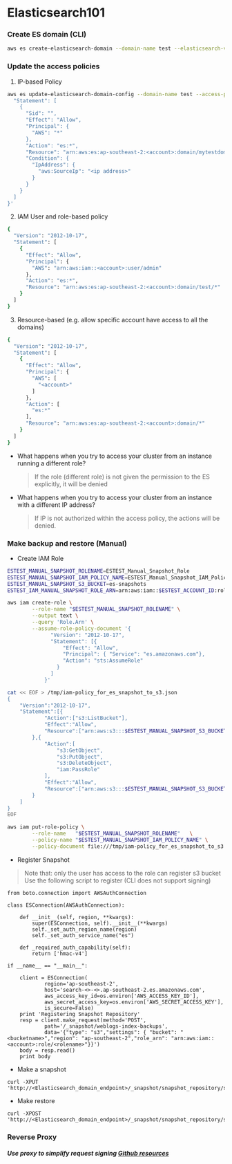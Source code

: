 # Elasticsearch101

### Create ES domain (CLI)
```bash
aws es create-elasticsearch-domain --domain-name test --elasticsearch-version 5.1 --elasticsearch-cluster-config InstanceType=m4.large.elasticsearch,InstanceCount=5 --ebs-options EBSEnabled=true,VolumeType=gp2,VolumeSize=50
```
### Update the access policies
1. IP-based Policy
```bash
aws es update-elasticsearch-domain-config --domain-name test --access-policies '{  "Version": "2012-10-17",
  "Statement": [
    {
      "Sid": "",
      "Effect": "Allow",
      "Principal": {
        "AWS": "*"
      },
      "Action": "es:*",
      "Resource": "arn:aws:es:ap-southeast-2:<account>:domain/mytestdomain/*",
      "Condition": {
        "IpAddress": {
          "aws:SourceIp": "<ip address>"
        }
      }
    }
  ]
}'

```
2. IAM User and role-based policy
```bash
{
  "Version": "2012-10-17",
  "Statement": [
    {
      "Effect": "Allow",
      "Principal": {
        "AWS": "arn:aws:iam::<account>:user/admin"
      },
      "Action": "es:*",
      "Resource": "arn:aws:es:ap-southeast-2:<account>:domain/test/*"
    }
  ]
}
```
3. Resource-based (e.g. allow specific account have access to all the domains)
```sh
{
  "Version": "2012-10-17",
  "Statement": [
    {
      "Effect": "Allow",
      "Principal": {
        "AWS": [
          "<account>"
        ]
      },
      "Action": [
        "es:*"
      ],
      "Resource": "arn:aws:es:ap-southeast-2:<account>:domain/*"
    }
  ]
}
```

- What happens when you try to access your cluster from an instance running a different role?
  > If the role (different role) is not given the permission to the ES explicitly, it will be denied
  
- What happens when you try to access your cluster from an instance with a different IP address?
  > If IP is not authorized within the access policy, the actions will be denied.
  
### Make backup and restore (Manual)
- Create IAM Role
```sh
ESTEST_MANUAL_SNAPSHOT_ROLENAME=ESTEST_Manual_Snapshot_Role
ESTEST_MANUAL_SNAPSHOT_IAM_POLICY_NAME=ESTEST_Manual_Snapshot_IAM_Policy
ESTEST_MANUAL_SNAPSHOT_S3_BUCKET=es-snapshots
ESTEST_IAM_MANUAL_SNAPSHOT_ROLE_ARN=arn:aws:iam::$ESTEST_ACCOUNT_ID:role/$ESTEST_MANUAL_SNAPSHOT_ROLENAME    

aws iam create-role \
        --role-name "$ESTEST_MANUAL_SNAPSHOT_ROLENAME" \
        --output text \
        --query 'Role.Arn' \
        --assume-role-policy-document '{
              "Version": "2012-10-17",
              "Statement": [{
                  "Effect": "Allow",
                  "Principal": { "Service": "es.amazonaws.com"},
                  "Action": "sts:AssumeRole"
                }
              ]
            }'

cat << EOF > /tmp/iam-policy_for_es_snapshot_to_s3.json
{
    "Version":"2012-10-17",
    "Statement":[{
            "Action":["s3:ListBucket"],
            "Effect":"Allow",
            "Resource":["arn:aws:s3:::$ESTEST_MANUAL_SNAPSHOT_S3_BUCKET"]
        },{
            "Action":[
                "s3:GetObject",
                "s3:PutObject",
                "s3:DeleteObject",
                "iam:PassRole"
            ],
            "Effect":"Allow",
            "Resource":["arn:aws:s3:::$ESTEST_MANUAL_SNAPSHOT_S3_BUCKET/*"]
        }
    ]
}
EOF

aws iam put-role-policy \
        --role-name   "$ESTEST_MANUAL_SNAPSHOT_ROLENAME"   \
        --policy-name "$ESTEST_MANUAL_SNAPSHOT_IAM_POLICY_NAME" \
        --policy-document file:///tmp/iam-policy_for_es_snapshot_to_s3.json
```
 - Register Snapshot
 > Note that: only the user has access to the role can register s3 bucket Use the following script to register (CLI does not support signing)
```
from boto.connection import AWSAuthConnection

class ESConnection(AWSAuthConnection):

    def __init__(self, region, **kwargs):
        super(ESConnection, self).__init__(**kwargs)
        self._set_auth_region_name(region)
        self._set_auth_service_name("es")

    def _required_auth_capability(self):
        return ['hmac-v4']

if __name__ == "__main__":

    client = ESConnection(
            region='ap-southeast-2',
            host='search-<>-<>.ap-southeast-2.es.amazonaws.com',
            aws_access_key_id=os.environ['AWS_ACCESS_KEY_ID'],
            aws_secret_access_key=os.environ['AWS_SECRET_ACCESS_KEY'],
            is_secure=False)
    print 'Registering Snapshot Repository'
    resp = client.make_request(method='POST',
            path='/_snapshot/weblogs-index-backups',
            data='{"type": "s3","settings": { "bucket": "<bucketname>","region": "ap-southeast-2","role_arn": "arn:aws:iam::<account>:role/<rolename>"}}')
    body = resp.read()
    print body
 ```
 
 - Make a snapshot
 ```
 curl -XPUT 'http://<Elasticsearch_domain_endpoint>/_snapshot/snapshot_repository/snapshot_name'
 ```
 
 - Make restore
 ```
 curl -XPOST 'http://<Elasticsearch_domain_endpoint>/_snapshot/snapshot_repository/snapshot_name/_restore'
 ```
 
 ### Reverse Proxy
 ##### Use proxy to simplify request signing [Github resources](https://github.com/abutaha/aws-es-proxy)
 
